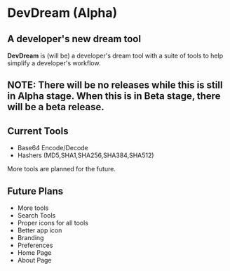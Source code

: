 #  DevDream (Alpha)
## A developer's new dream tool

**DevDream** is (will be) a developer's dream tool with a suite of tools to help simplify a developer's workflow.

## NOTE: There will be no releases while this is still in Alpha stage. When this is in Beta stage, there will be a beta release.

## Current Tools
* Base64 Encode/Decode
* Hashers (MD5,SHA1,SHA256,SHA384,SHA512)

More tools are planned for the future.

## Future Plans
* More tools
* Search Tools
* Proper icons for all tools
* Better app icon
* Branding
* Preferences
* Home Page
* About Page

